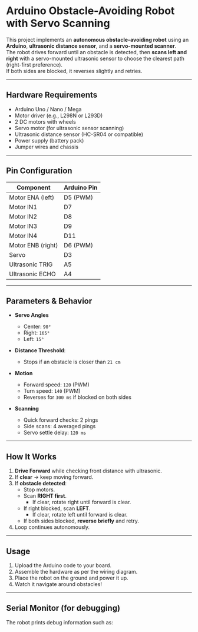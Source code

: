 #  Arduino Obstacle-Avoiding Robot with Servo Scanning

This project implements an **autonomous obstacle-avoiding robot** using an **Arduino**, **ultrasonic distance sensor**, and a **servo-mounted scanner**.  
The robot drives forward until an obstacle is detected, then **scans left and right** with a servo-mounted ultrasonic sensor to choose the clearest path (right-first preference).  
If both sides are blocked, it reverses slightly and retries.

---

##  Hardware Requirements
- Arduino Uno / Nano / Mega
- Motor driver (e.g., L298N or L293D)
- 2 DC motors with wheels
- Servo motor (for ultrasonic sensor scanning)
- Ultrasonic distance sensor (HC-SR04 or compatible)
- Power supply (battery pack)
- Jumper wires and chassis

---

##  Pin Configuration
| Component         | Arduino Pin |
|-------------------|-------------|
| Motor ENA (left)  | D5 (PWM)    |
| Motor IN1         | D7          |
| Motor IN2         | D8          |
| Motor IN3         | D9          |
| Motor IN4         | D11         |
| Motor ENB (right) | D6 (PWM)    |
| Servo             | D3          |
| Ultrasonic TRIG   | A5          |
| Ultrasonic ECHO   | A4          |

---

##  Parameters & Behavior
- **Servo Angles**  
  - Center: `90°`  
  - Right: `165°`  
  - Left: `15°`  

- **Distance Threshold**:  
  - Stops if an obstacle is closer than `21 cm`  

- **Motion**  
  - Forward speed: `120` (PWM)  
  - Turn speed: `140` (PWM)  
  - Reverses for `300 ms` if blocked on both sides  

- **Scanning**  
  - Quick forward checks: 2 pings  
  - Side scans: 4 averaged pings  
  - Servo settle delay: `120 ms`  

---

##  How It Works
1. **Drive Forward** while checking front distance with ultrasonic.
2. If **clear** → keep moving forward.
3. If **obstacle detected**:
   - Stop motors.
   - Scan **RIGHT first**.  
     - If clear, rotate right until forward is clear.
   - If right blocked, scan **LEFT**.  
     - If clear, rotate left until forward is clear.
   - If both sides blocked, **reverse briefly** and retry.
4. Loop continues autonomously.

---

##  Usage
1. Upload the Arduino code to your board.
2. Assemble the hardware as per the wiring diagram.
3. Place the robot on the ground and power it up.
4. Watch it navigate around obstacles!

---

##  Serial Monitor (for debugging)
The robot prints debug information such as:

